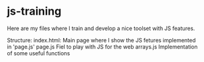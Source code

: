 # js-training


Here are my files where I train and develop a nice toolset with JS features.

Structure:
  index.html:     Main page where I show the JS fetures implemented in 'page.js'
  page.js         Fiel to play with JS for the web
  arrays.js       Implementation of some useful functions
  
